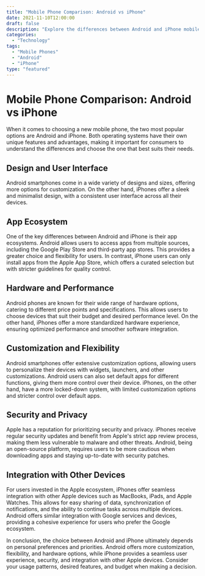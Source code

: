 ```yaml
---
title: "Mobile Phone Comparison: Android vs iPhone"
date: 2021-11-10T12:00:00
draft: false
description: "Explore the differences between Android and iPhone mobile phones and find out which one suits your needs best."
categories:
  - "Technology"
tags:
  - "Mobile Phones"
  - "Android"
  - "iPhone"
type: "featured"
---
```


# Mobile Phone Comparison: Android vs iPhone

When it comes to choosing a new mobile phone, the two most popular options are Android and iPhone. Both operating systems have their own unique features and advantages, making it important for consumers to understand the differences and choose the one that best suits their needs.

## Design and User Interface

Android smartphones come in a wide variety of designs and sizes, offering more options for customization. On the other hand, iPhones offer a sleek and minimalist design, with a consistent user interface across all their devices.

## App Ecosystem

One of the key differences between Android and iPhone is their app ecosystems. Android allows users to access apps from multiple sources, including the Google Play Store and third-party app stores. This provides a greater choice and flexibility for users. In contrast, iPhone users can only install apps from the Apple App Store, which offers a curated selection but with stricter guidelines for quality control.

## Hardware and Performance

Android phones are known for their wide range of hardware options, catering to different price points and specifications. This allows users to choose devices that suit their budget and desired performance level. On the other hand, iPhones offer a more standardized hardware experience, ensuring optimized performance and smoother software integration.

## Customization and Flexibility

Android smartphones offer extensive customization options, allowing users to personalize their devices with widgets, launchers, and other customizations. Android users can also set default apps for different functions, giving them more control over their device. iPhones, on the other hand, have a more locked-down system, with limited customization options and stricter control over default apps.

## Security and Privacy

Apple has a reputation for prioritizing security and privacy. iPhones receive regular security updates and benefit from Apple's strict app review process, making them less vulnerable to malware and other threats. Android, being an open-source platform, requires users to be more cautious when downloading apps and staying up-to-date with security patches.

## Integration with Other Devices

For users invested in the Apple ecosystem, iPhones offer seamless integration with other Apple devices such as MacBooks, iPads, and Apple Watches. This allows for easy sharing of data, synchronization of notifications, and the ability to continue tasks across multiple devices. Android offers similar integration with Google services and devices, providing a cohesive experience for users who prefer the Google ecosystem.

In conclusion, the choice between Android and iPhone ultimately depends on personal preferences and priorities. Android offers more customization, flexibility, and hardware options, while iPhone provides a seamless user experience, security, and integration with other Apple devices. Consider your usage patterns, desired features, and budget when making a decision.
